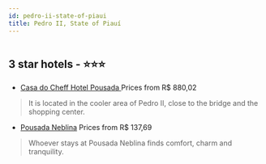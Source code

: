 ```yaml
---
id: pedro-ii-state-of-piaui
title: Pedro II, State of Piauí
---
```


<center><img src="https://static.hotelurbano.com/reservas/prod0/5/5074/554cd41b4e142_big_DSCN9320.jpg" alt="" /></center>


##  3 star hotels - ⭐️⭐️⭐️

-    [Casa do Cheff Hotel Pousada ](https://us.hurb.com/hotels/pedro-ii/piaui-casa-do-cheff-5074?cmp=18055) Prices from R$ 880,02
   > It is located in the cooler area of Pedro II, close to the bridge and the shopping center.
-    [Pousada Neblina](https://us.hurb.com/hotels/pedro-ii/neblina-piaui-pedroii-suica-piauiense-5061?cmp=18055) Prices from R$ 137,69
   > Whoever stays at Pousada Neblina finds comfort, charm and tranquility.
